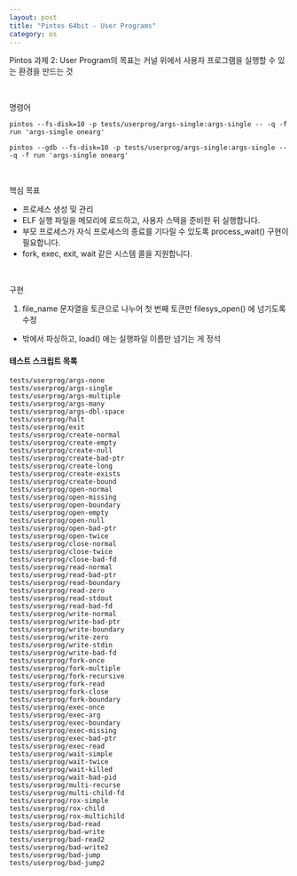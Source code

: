 ```yaml
---
layout: post
title: "Pintos 64bit - User Programs"
category: os
---
```


Pintos 과제 2: User Program의 목표는 커널 위에서 사용자 프로그램을 실행할 수 있는 환경을 만드는 것

&nbsp;

명령어
```
pintos --fs-disk=10 -p tests/userprog/args-single:args-single -- -q -f run 'args-single onearg'

pintos --gdb --fs-disk=10 -p tests/userprog/args-single:args-single -- -q -f run 'args-single onearg'
```

&nbsp;

핵심 목표
- 프로세스 생성 및 관리
- ELF 실행 파일을 메모리에 로드하고, 사용자 스택을 준비한 뒤 실행합니다.
- 부모 프로세스가 자식 프로세스의 종료를 기다릴 수 있도록 process_wait() 구현이 필요합니다.
- fork, exec, exit, wait 같은 시스템 콜을 지원합니다.

&nbsp;

구현

1. file_name 문자열을 토큰으로 나누어 첫 번째 토큰만 filesys_open() 에 넘기도록 수정
  - 밖에서 파싱하고, load() 에는 실행파일 이름만 넘기는 게 정석


#### 테스트 스크립트 목록

```
tests/userprog/args-none
tests/userprog/args-single
tests/userprog/args-multiple
tests/userprog/args-many
tests/userprog/args-dbl-space
tests/userprog/halt
tests/userprog/exit
tests/userprog/create-normal
tests/userprog/create-empty
tests/userprog/create-null
tests/userprog/create-bad-ptr
tests/userprog/create-long
tests/userprog/create-exists
tests/userprog/create-bound
tests/userprog/open-normal
tests/userprog/open-missing
tests/userprog/open-boundary
tests/userprog/open-empty
tests/userprog/open-null
tests/userprog/open-bad-ptr
tests/userprog/open-twice
tests/userprog/close-normal
tests/userprog/close-twice
tests/userprog/close-bad-fd
tests/userprog/read-normal
tests/userprog/read-bad-ptr
tests/userprog/read-boundary
tests/userprog/read-zero
tests/userprog/read-stdout
tests/userprog/read-bad-fd
tests/userprog/write-normal
tests/userprog/write-bad-ptr
tests/userprog/write-boundary
tests/userprog/write-zero
tests/userprog/write-stdin
tests/userprog/write-bad-fd
tests/userprog/fork-once
tests/userprog/fork-multiple
tests/userprog/fork-recursive
tests/userprog/fork-read
tests/userprog/fork-close
tests/userprog/fork-boundary
tests/userprog/exec-once
tests/userprog/exec-arg
tests/userprog/exec-boundary
tests/userprog/exec-missing
tests/userprog/exec-bad-ptr
tests/userprog/exec-read
tests/userprog/wait-simple
tests/userprog/wait-twice
tests/userprog/wait-killed
tests/userprog/wait-bad-pid
tests/userprog/multi-recurse
tests/userprog/multi-child-fd
tests/userprog/rox-simple
tests/userprog/rox-child
tests/userprog/rox-multichild
tests/userprog/bad-read
tests/userprog/bad-write
tests/userprog/bad-read2
tests/userprog/bad-write2
tests/userprog/bad-jump
tests/userprog/bad-jump2
```